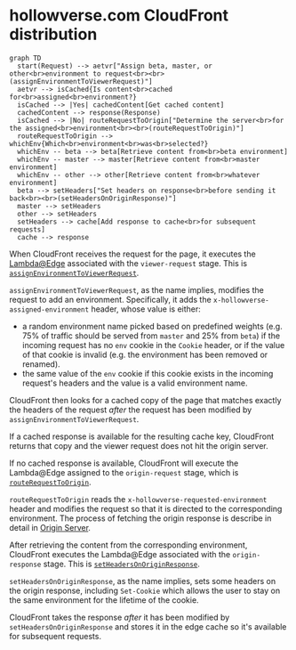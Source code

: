 # hollowverse.com CloudFront distribution

```mermaid
graph TD
  start(Request) --> aetvr["Assign beta, master, or other<br>environment to request<br><br>(assignEnvironmentToViewerRequest)"]
  aetvr --> isCached{Is content<br>cached for<br>assigned<br>environment?}
  isCached --> |Yes| cachedContent[Get cached content]
  cachedContent --> response(Response)
  isCached --> |No| routeRequestToOrigin["Determine the server<br>for the assigned<br>environment<br><br>(routeRequestToOrigin)"]
  routeRequestToOrigin --> whichEnv{Which<br>environment<br>was<br>selected?}
  whichEnv -- beta --> beta[Retrieve content from<br>beta environment]
  whichEnv -- master --> master[Retrieve content from<br>master environment]
  whichEnv -- other --> other[Retrieve content from<br>whatever environment]
  beta --> setHeaders["Set headers on response<br>before sending it back<br><br>(setHeadersOnOriginResponse)"]
  master --> setHeaders
  other --> setHeaders
  setHeaders --> cache[Add response to cache<br>for subsequent requests]
  cache --> response
```

When CloudFront receives the request for the page, it executes the [Lambda@Edge](https://docs.aws.amazon.com/lambda/latest/dg/lambda-edge.html) associated with the `viewer-request` stage. This is [`assignEnvironmentToViewerRequest`](https://github.com/hollowverse/route-request/blob/master/src/assignEnvironmentToViewerRequest.ts).

`assignEnvironmentToViewerRequest`, as the name implies, modifies the request to add an environment. Specifically, it adds the `x-hollowverse-assigned-environment` header, whose value is either:

* a random environment name picked based on predefined weights (e.g. 75% of traffic should be served from `master` and 25% from `beta`) if the incoming request has no `env` cookie in the `Cookie` header, or if the value of that cookie is invalid (e.g. the environment has been removed or renamed).
* the same value of the `env` cookie if this cookie exists in the incoming request's headers and the value is a valid environment name.

CloudFront then looks for a cached copy of the page that matches exactly the headers of the request _after_ the request has been modified by `assignEnvironmentToViewerRequest`.

If a cached response is available for the resulting cache key, CloudFront returns that copy and the viewer request does not hit the origin server.

If no cached response is available, CloudFront will execute the Lambda@Edge assigned to the `origin-request` stage, which is [`routeRequestToOrigin`](https://github.com/hollowverse/route-request/blob/master/src/routeRequestToOrigin.ts).

`routeRequestToOrigin` reads the `x-hollowverse-requested-environment` header and modifies the request so that it is directed to the corresponding environment. The process of fetching the origin response is describe in detail in [Origin Server](../originServer/originServer.md).

After retrieving the content from the corresponding environment, CloudFront executes the Lambda@Edge associated with the `origin-response` stage. This is [`setHeadersOnOriginResponse`](https://github.com/hollowverse/route-request/blob/master/src/setHeadersOnOriginResponse.ts).

`setHeadersOnOriginResponse`, as the name implies, sets some headers on the origin response, including `Set-Cookie` which allows the user to stay on the same environment for the lifetime of the cookie.

CloudFront takes the response _after_ it has been modified by `setHeadersOnOriginResponse` and stores it in the edge cache so it's available for subsequent requests.
